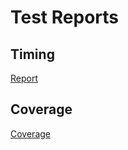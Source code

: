 # Test Reports

## Timing

[Report](https://www.cvxgrp.org/simulator/tests/html-report/report.html)

## Coverage

[Coverage](https://www.cvxgrp.org/simulator/tests/html-coverage/index.html)
